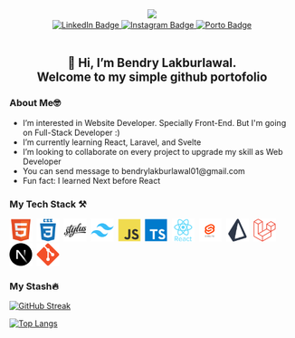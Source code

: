 <div id="header" align="center">
  <img src="https://i.giphy.com/media/v1.Y2lkPTc5MGI3NjExczYxb3JlemhwbWN6OXpobXdvYWo0aWZtZGkzOXY2NjRxaGtwYmpqMyZlcD12MV9pbnRlcm5hbF9naWZfYnlfaWQmY3Q9Zw/bGgsc5mWoryfgKBx1u/giphy.gif" width="100"/>
</div>
<div id="badges" align="center">
  <a href="https://www.linkedin.com/in/bendry-lakburlawal-2903002a4/">
    <img src="https://img.shields.io/badge/LinkedIn-blue?style=for-the-badge&logo=linkedin&logoColor=white" alt="LinkedIn Badge"/>
  </a>
  <a href="https://www.instagram.com/bndry_lkbrlwal?igsh=MXhpZDR3cWtld2lpcg==">
    <img src="https://img.shields.io/badge/Instagram-orange?style=for-the-badge&logo=instagram&logoColor=white" alt="Instagram Badge"/>
  </a>
  <a href="https://bendry-portofolio.vercel.app">
    <img src="https://img.shields.io/badge/Porto & CV-blue?style=for-the-badge&logo=&logoColor=white" alt="Porto Badge"/>
  </a>
  <div>
    <img src="https://komarev.com/ghpvc/?username=Kaben011201&style=flat-square&color=blue" alt=""/>
  </div>
</div>


<h2 align="center">👋 Hi, I’m Bendry Lakburlawal.<br>Welcome to my simple github portofolio</h2>

<h3>About Me🤓</h3>
<ul>
  <li>I’m interested in Website Developer. Specially Front-End. But I'm going on Full-Stack Developer :)</li>
  <li>I’m currently learning React, Laravel, and Svelte</li>
  <li>I’m looking to collaborate on every project to upgrade my skill as Web Developer</li>
  <li>You can send message to bendrylakburlawal01@gmail.com</li>
  <li>Fun fact: I learned Next before React</li>
</ul>

<h3>My Tech Stack ⚒️</h3>
<div>
  <img src="https://github.com/devicons/devicon/blob/master/icons/html5/html5-original.svg" title="HTML5" alt="HTML" width="40" height="40"/>&nbsp;
  <img src="https://github.com/devicons/devicon/blob/master/icons/css3/css3-plain-wordmark.svg"  title="CSS3" alt="CSS" width="40" height="40"/>&nbsp;
   <img src="https://github.com/devicons/devicon/blob/master/icons/stylus/stylus-original.svg"  title="Stylus" alt="Stylus" width="40" height="40"/>&nbsp;
   <img src="https://github.com/devicons/devicon/blob/master/icons/tailwindcss/tailwindcss-original.svg" title="TailwindCSS" alt="TailwindCSS width="40" height="40"/>&nbsp;
  <img src="https://github.com/devicons/devicon/blob/master/icons/javascript/javascript-original.svg" title="JavaScript" alt="JavaScript" width="40" height="40"/>&nbsp;
  <img src="https://github.com/devicons/devicon/blob/master/icons/typescript/typescript-original.svg" title="TypeScript" alt="TypeScript" width="40" height="40"/>&nbsp;
  <img src="https://github.com/devicons/devicon/blob/master/icons/react/react-original-wordmark.svg" title="React" alt="React" width="40" height="40"/>&nbsp;
  <img src="https://github.com/devicons/devicon/blob/master/icons/svelte/svelte-original-wordmark.svg" title="Svelte" alt="Svelte" width="40" height="40"/>&nbsp;
  <img src="https://github.com/devicons/devicon/blob/master/icons/prisma/prisma-original.svg" title="Prisma" alt="Prisma" width="40" height="40"/>&nbsp;
  <img src="https://github.com/devicons/devicon/blob/master/icons/laravel/laravel-original.svg" title="Laravel" alt="Laravel" width="40" height="40"/>&nbsp;
  <img src="https://github.com/devicons/devicon/blob/master/icons/nextjs/nextjs-original.svg" title="NextJS" alt="NextJS" width="40" height="40"/>&nbsp;
  <img src="https://github.com/devicons/devicon/blob/master/icons/git/git-original.svg" title="Git" **alt="Git" width="40" height="40"/>
  </div>

<h3>My Stash🔥</h3>

[![GitHub Streak](http://github-readme-streak-stats.herokuapp.com?user=Kaben011201&theme=dark&background=000000)](https://git.io/streak-stats)

[![Top Langs](https://github-readme-stats.vercel.app/api/top-langs/?username=Kaben011201&layout=compact&theme=vision-friendly-dark)](https://github.com/Kaben011201/github-readme-stats)

<!---
Kaben011201/Kaben011201 is a ✨ special ✨ repository because its `README.md` (this file) appears on your GitHub profile.
You can click the Preview link to take a look at your changes.
--->
